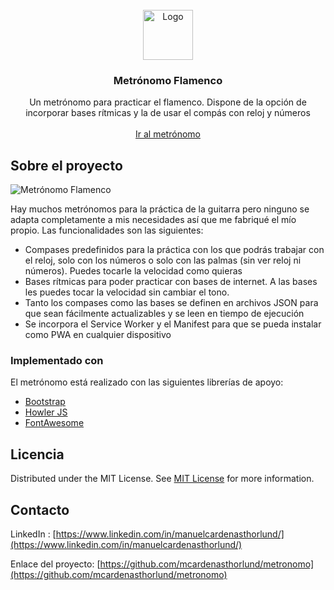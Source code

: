                          
<br/>
<div align="center">
<a href="https://github.com/ShaanCoding/ReadME-Generator">
<img src="https://metroapp.ideasypruebas2.es/assets/img/logo.png" alt="Logo" width="80" height="80">
</a>
<h3 align="center">Metrónomo Flamenco</h3>
<p align="center">
Un metrónomo para practicar el flamenco. Dispone de la opción de incorporar bases rítmicas y la de usar el compás con reloj y números

<br/>
<br/>
<a href="https://metroapp.ideasypruebas2.es/">Ir al metrónomo</a>  


</p>
</div>

 ## Sobre el proyecto

![Metrónomo Flamenco](https://metroapp.ideasypruebas2.es/assets/img/captura.jpg)

Hay muchos metrónomos para la práctica de la guitarra pero ninguno se adapta completamente a mis necesidades así que me fabriqué el mío propio. Las funcionalidades son las siguientes:


- Compases predefinidos para la práctica con los que podrás trabajar con el reloj, solo con los números o solo con las palmas (sin ver reloj ni números). Puedes tocarle la velocidad como quieras
- Bases rítmicas para poder practicar con bases de internet. A las bases les puedes tocar la velocidad sin cambiar el tono.
- Tanto los compases como las bases se definen en archivos JSON para que sean fácilmente actualizables y se leen en tiempo de ejecución
- Se incorpora el Service Worker y el Manifest para que se pueda instalar como PWA en cualquier dispositivo



 ### Implementado con

El metrónomo está realizado con las siguientes librerías de apoyo:

- [Bootstrap](https://getbootstrap.com)
- [Howler JS](https://howlerjs.com)
- [FontAwesome](https://fontawesome.com)

## Licencia

Distributed under the MIT License. See [MIT License](https://opensource.org/licenses/MIT) for more information.
 ## Contacto
LinkedIn : [https://www.linkedin.com/in/manuelcardenasthorlund/](https://www.linkedin.com/in/manuelcardenasthorlund/)

Enlace del proyecto: [https://github.com/mcardenasthorlund/metronomo](https://github.com/mcardenasthorlund/metronomo)

